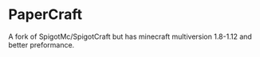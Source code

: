 # PaperCraft
A fork of SpigotMc/SpigotCraft but has minecraft multiversion 1.8-1.12 and better preformance.
